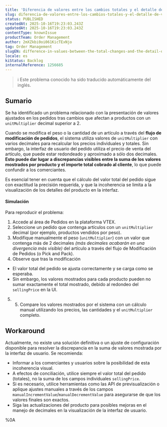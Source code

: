 ```yaml
---
title: 'Diferencia de valores entre los cambios totales y el detalle de valores por producto'
slug: diferencia-de-valores-entre-los-cambios-totales-y-el-detalle-de-valores-por-producto
status: PUBLISHED
createdAt: 2025-10-16T19:23:03.243Z
updatedAt: 2025-10-16T19:23:03.243Z
contentType: knownIssue
productTeam: Order Management
author: 2mXZkbi0oi061KicTExNjo
tag: Order Management
slugEN: difference-in-values-between-the-total-changes-and-the-detail-of-values-by-product
locale: es
kiStatus: Backlog
internalReference: 1256685
---
```


>ℹ️ Este problema conocido ha sido traducido automáticamente del inglés.

## Sumario


Se ha identificado un problema relacionado con la presentación de valores ajustados en los pedidos tras cambios que afectan a productos con un `unitMultiplier` decimal superior a 2.

Cuando se modifica el peso o la cantidad de un artículo a través del **flujo de modificación de pedidos**, el sistema utiliza valores de `unitMultiplier` con varios decimales para recalcular los precios individuales y totales. Sin embargo, la interfaz de usuario del pedido utiliza el precio de venta del artículo, que puede estar redondeado y aproximado a sólo dos decimales. **Esto puede dar lugar a discrepancias visibles entre la suma de los valores mostrados por producto y el importe total cobrado al cliente**, lo que puede confundir a los comerciantes.

Es esencial tener en cuenta que el cálculo del valor total del pedido sigue con exactitud la precisión requerida, y que la incoherencia se limita a la visualización de los detalles del producto en la interfaz.


#### Simulación


Para reproducir el problema:

1. Accede al área de Pedidos en la plataforma VTEX.
2. Seleccione un pedido que contenga artículos con un `unitMultiplier` decimal (por ejemplo, productos vendidos por peso).
3. Modifique manualmente el peso (`unitMultiplier`) con un valor que contenga más de 2 decimales _(más decimales acabarán en una divergencia más visible)_ del artículo a través del flujo de Modificación de Pedidos (o Pick and Pack).
4. Observe que tras la modificación
  - El valor total del pedido se ajusta correctamente y se carga como se esperaba.
  - Sin embargo, los valores mostrados para cada producto pueden no sumar exactamente el total mostrado, debido al redondeo del `sellingPrice` en la UI.
5. 5. Compare los valores mostrados por el sistema con un cálculo manual utilizando los precios, las cantidades y el `unitMultiplier` completo.

## Workaround


Actualmente, no existe una solución definitiva o un ajuste de configuración disponible para resolver la discrepancia en la suma de valores mostrada por la interfaz de usuario. Se recomienda:

- Informar a los comerciantes y usuarios sobre la posibilidad de esta incoherencia visual.
- A efectos de conciliación, utilice siempre el valor total del pedido (totales), no la suma de los campos individuales `sellingPrice`.
- Si es necesario, utilice herramientas como las API de previsualización o aplique ajustes manuales a través de los campos `manualIncrementValue`/`manualDecrementValue` para asegurarse de que los valores finales son exactos.
- Siga las actualizaciones del producto para posibles mejoras en el manejo de decimales en la visualización de la interfaz de usuario.



%0A